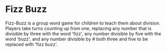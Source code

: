 # Fizz Buzz

Fizz-Buzz is a group word game for children to teach them about division. Players take turns counting up from one, replacing any number that is divisible by three with the word 'fizz', any number divisible by five with the word 'buzz', and any number divisible by # both three and five to be replaced with 'fizz buzz'.
